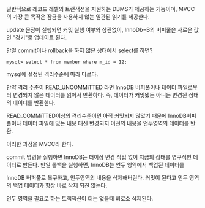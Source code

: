 
일반적으로 레코드 레벨의 트랜잭션을 지원하는 DBMS가 제공하는 기능이며, MVCC의 가장 큰 목적은 잠금을 사용하지 않는 일관된 읽기를 제공한다.



update 문장이 실행되면 커밋 실행 여부와 상관없이, InnoDb=B의 버퍼풀은 새로운 값인 "경기"로 업데이트 된다. 

만일 commit이나 rollback을 하지 않은 상태에서 select를 하면?

```
mysql> select * from member where m_id = 12;
```

mysql에 설정된 격리수준에 따라 다르다.

만약 격리 수준이 READ_UNCOMMiTTED 라면 InnoDB 버퍼풀이나 테이터 파일로부터 변경되지 않은 데이터를 읽어서 반환하다. 즉, 데이터가 커밋됐든 아니든 변경된 상태의 데이터를 반환한다.

READ_COMMiTTED이상의 격리수준이면 아직 커밋되지 않았기 때문에 InnoDB버퍼 풀이나 데이터 파일에 있는 내용 대신 변경되지 이전의 내용을 언두영역의 데이터를 반환.

이러한 과정을 MVCC라 한다.


commit 명령을 실행하면 InnoDB는 더이상 변경 작업 없이 지금의 상태를 영구적인 데이터로 만든다. 만일 롤백을 실행하면, InnoDB는 언두 영역에서 백업된 데이터를 

InnoDB 버퍼풀로 복구하고, 언두영역의 내용을 삭제해버린다. 커밋이 된다고 언두 영역의 백업 데이터가 항상 바로 삭제 되진 않는다. 

언두 영역을 필요로 하는 트랙잭션이 더는 없을때 비로소 삭제된다. 

